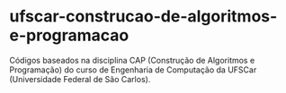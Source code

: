 # ufscar-construcao-de-algoritmos-e-programacao
Códigos baseados na disciplina CAP (Construção de Algoritmos e Programação) do curso de Engenharia de Computação da UFSCar (Universidade Federal de São Carlos).
